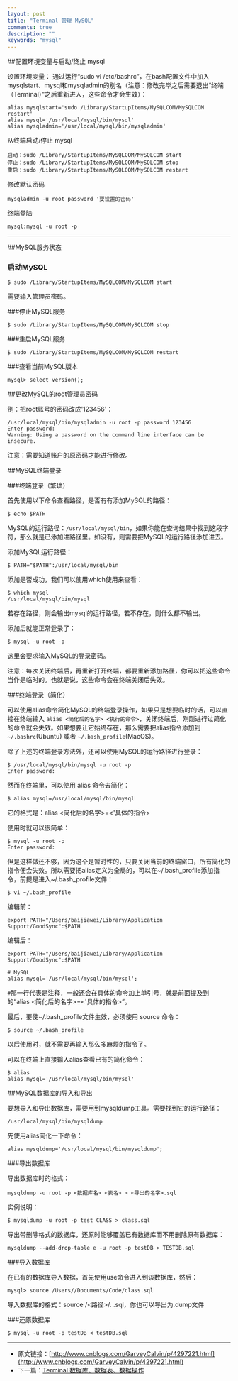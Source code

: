 ```yaml
---
layout: post
title: "Terminal 管理 MySQL"
comments: true
description: ""
keywords: "mysql"
---
```




##配置环境变量与启动/终止 mysql

设置环境变量： 通过运行“sudo vi /etc/bashrc”，在bash配置文件中加入mysqlstart、mysql和mysqladmin的别名（注意：修改完毕之后需要退出“终端（Terminal）”之后重新进入，这些命令才会生效）：

```
alias mysqlstart='sudo /Library/StartupItems/MySQLCOM/MySQLCOM restart'
alias mysql='/usr/local/mysql/bin/mysql'
alias mysqladmin='/usr/local/mysql/bin/mysqladmin'
```

从终端启动/停止 mysql

```
启动：sudo /Library/StartupItems/MySQLCOM/MySQLCOM start
停止：sudo /Library/StartupItems/MySQLCOM/MySQLCOM stop
重启：sudo /Library/StartupItems/MySQLCOM/MySQLCOM restart
```

修改默认密码

`mysqladmin -u root password '要设置的密码'`

终端登陆

`mysql:mysql -u root -p`

---

##MySQL服务状态

### 启动MySQL

    $ sudo /Library/StartupItems/MySQLCOM/MySQLCOM start

需要输入管理员密码。

###停止MySQL服务

    $ sudo /Library/StartupItems/MySQLCOM/MySQLCOM stop

###重启MySQL服务

    $ sudo /Library/StartupItems/MySQLCOM/MySQLCOM restart

###查看当前MySQL版本

    mysql> select version();

##更改MySQL的root管理员密码

例：把root账号的密码改成'123456'：

    /usr/local/mysql/bin/mysqladmin -u root -p password 123456
    Enter password: 
    Warning: Using a password on the command line interface can be insecure.

注意：需要知道账户的原密码才能进行修改。

##MySQL终端登录

###终端登录（繁琐）

首先使用以下命令查看路径，是否有有添加MySQL的路径：

    $ echo $PATH

MySQL的运行路径：`/usr/local/mysql/bin`，如果你能在查询结果中找到这段字符，那么就是已添加进路径里。如没有，则需要把MySQL的运行路径添加进去。

添加MySQL运行路径：

    $ PATH="$PATH":/usr/local/mysql/bin 

添加是否成功，我们可以使用which使用来查看：

    $ which mysql
    /usr/local/mysql/bin/mysql

若存在路径，则会输出mysql的运行路径，若不存在，则什么都不输出。

添加后就能正常登录了：

    $ mysql -u root -p

这里会要求输入MySQL的登录密码。

注意：每次关闭终端后，再重新打开终端，都要重新添加路径，你可以把这些命令当作是临时的。也就是说，这些命令会在终端关闭后失效。 

###终端登录（简化）

可以使用alias命令简化MySQL的终端登录操作，如果只是想要临时的话，可以直接在终端输入 `alias <简化后的名字> <执行的命令>`，关闭终端后，刚刚进行过简化的命令就会失效。如果想要让它始终存在，那么需要把alias指令添加到 `~/.bashrc`(Ubuntu) 或者 `~/.bash_profile`(MacOS)。

除了上述的终端登录方法外，还可以使用MySQL的运行路径进行登录：

    $ /usr/local/mysql/bin/mysql -u root -p
    Enter password: 

然而在终端里，可以使用 alias 命令去简化： 

    $ alias mysql=/usr/local/mysql/bin/mysql

它的格式是：alias <简化后的名字>=<'具体的指令> 

使用时就可以很简单：

    $ mysql -u root -p
    Enter password: 

但是这样做还不够，因为这个是暂时性的，只要关闭当前的终端窗口，所有简化的指令便会失效。所以需要把alias定义为全局的，可以在~/.bash_profile添加指令，前提是进入~/.bash_profile文件：

    $ vi ~/.bash_profile 

编辑前：

    export PATH="/Users/baijiawei/Library/Application Support/GoodSync":$PATH

编辑后：

    export PATH="/Users/baijiawei/Library/Application Support/GoodSync":$PATH
     
    # MySQL
    alias mysql='/usr/local/mysql/bin/mysql';

`#`那一行代表是注释，一般还会在具体的命令加上单引号，就是前面提及到的“alias <简化后的名字>=<'具体的指令>”。

最后，要使~/.bash_profile文件生效，必须使用 source 命令：

    $ source ~/.bash_profile

以后使用时，就不需要再输入那么多麻烦的指令了。

可以在终端上直接输入alias查看已有的简化命令：

    $ alias 
    alias mysql='/usr/local/mysql/bin/mysql'

##MySQL数据库的导入和导出

要想导入和导出数据库，需要用到mysqldump工具。需要找到它的运行路径：

    /usr/local/mysql/bin/mysqldump

先使用alias简化一下命令：

    alias mysqldump='/usr/local/mysql/bin/mysqldump';

###导出数据库

导出数据库时的格式：

    mysqldump -u root -p <数据库名> <表名> > <导出的名字>.sql

实例说明：

    $ mysqldump -u root -p test CLASS > class.sql

导出带删除格式的数据库，还原时能够覆盖已有数据库而不用删除原有数据库：

    mysqldump --add-drop-table e -u root -p testDB > TESTDB.sql 

###导入数据库

在已有的数据库导入数据，首先使用use命令进入到该数据库，然后：

    mysql> source /Users//Documents/Code/class.sql

导入数据库的格式：source /<路径>/. <sql>.sql，你也可以导出为.dump文件 

###还原数据库

    $ mysql -u root -p testDB < testDB.sql

---

- 原文链接：[http://www.cnblogs.com/GarveyCalvin/p/4297221.html](http://www.cnblogs.com/GarveyCalvin/p/4297221.html)
- 下一篇：[Terminal 数据库、数据表、数据操作](http://wiki.huangyang.me/read/docs/1-gong-ju/terminal-mysqlshu-ju-ku-cao-zuo)
